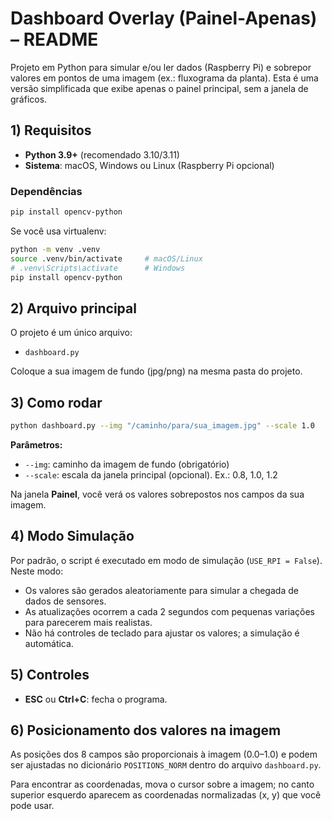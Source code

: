# Dashboard Overlay (Painel-Apenas) – README

Projeto em Python para simular e/ou ler dados (Raspberry Pi) e sobrepor valores em pontos de uma imagem (ex.: fluxograma da planta). Esta é uma versão simplificada que exibe apenas o painel principal, sem a janela de gráficos.

## 1) Requisitos

- **Python 3.9+** (recomendado 3.10/3.11)
- **Sistema**: macOS, Windows ou Linux (Raspberry Pi opcional)

### Dependências

```bash
pip install opencv-python
```

Se você usa virtualenv:

```bash
python -m venv .venv
source .venv/bin/activate     # macOS/Linux
# .venv\Scripts\activate      # Windows
pip install opencv-python
```

## 2) Arquivo principal

O projeto é um único arquivo:

- `dashboard.py`

Coloque a sua imagem de fundo (jpg/png) na mesma pasta do projeto.

## 3) Como rodar

```bash
python dashboard.py --img "/caminho/para/sua_imagem.jpg" --scale 1.0
```

**Parâmetros:**
- `--img`: caminho da imagem de fundo (obrigatório)
- `--scale`: escala da janela principal (opcional). Ex.: 0.8, 1.0, 1.2

Na janela **Painel**, você verá os valores sobrepostos nos campos da sua imagem.

## 4) Modo Simulação

Por padrão, o script é executado em modo de simulação (`USE_RPI = False`). Neste modo:

- Os valores são gerados aleatoriamente para simular a chegada de dados de sensores.
- As atualizações ocorrem a cada 2 segundos com pequenas variações para parecerem mais realistas.
- Não há controles de teclado para ajustar os valores; a simulação é automática.

## 5) Controles

- **ESC** ou **Ctrl+C**: fecha o programa.

## 6) Posicionamento dos valores na imagem

As posições dos 8 campos são proporcionais à imagem (0.0–1.0) e podem ser ajustadas no dicionário `POSITIONS_NORM` dentro do arquivo `dashboard.py`.

Para encontrar as coordenadas, mova o cursor sobre a imagem; no canto superior esquerdo aparecem as coordenadas normalizadas (x, y) que você pode usar.
